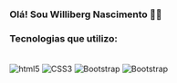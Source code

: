 ### Olá! Sou Williberg Nascimento 🖐🏽


### Tecnologias que utilizo: 

<div style="display: inline_block"><br/>
    <img align="Center" alt="html5" src="https://img.shields.io/badge/HTML5-E34F26?style=for-the-badge&logo=html5&logoColor=white">
    <img align="Center" alt="CSS3" src="https://img.shields.io/badge/CSS3-1572B6?style=for-the-badge&logo=css3&logoColor=white">
    <img align="Center" alt="Bootstrap" src="https://img.shields.io/badge/Bootstrap-563D7C?style=for-the-badge&logo=bootstrap&logoColor=white">
   <img align="Center" alt="Bootstrap" src="https://img.shields.io/badge/Java-ED8B00?style=for-the-badge&logo=openjdk&logoColor=white">

</div>
